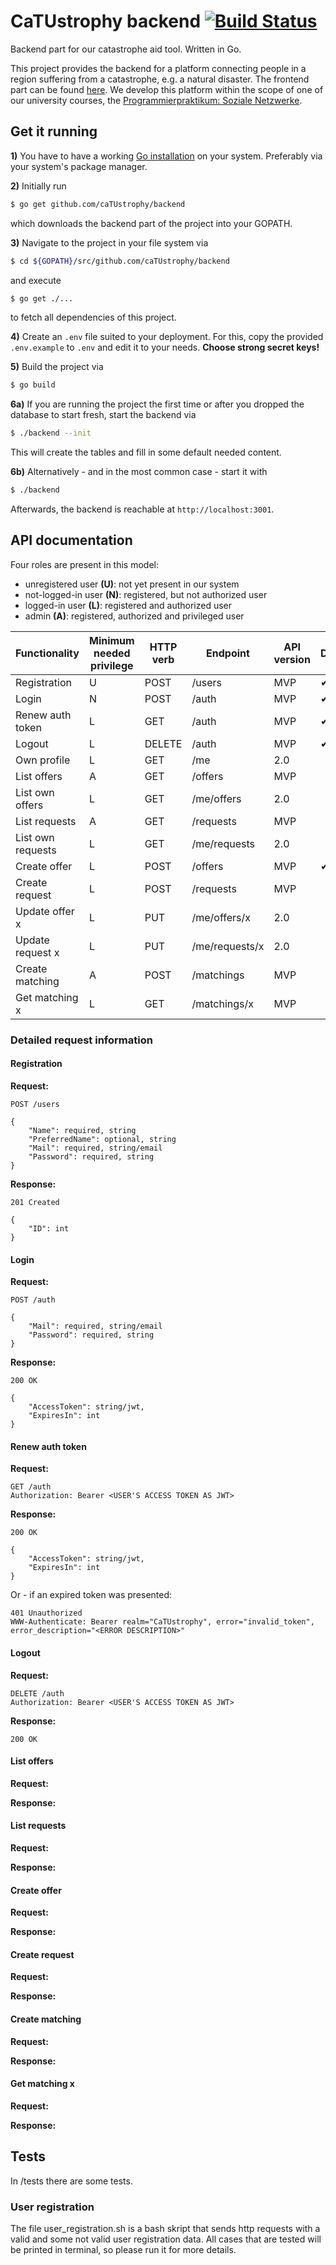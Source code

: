 # CaTUstrophy backend [![Build Status](https://travis-ci.org/caTUstrophy/backend.svg?branch=master)](https://travis-ci.org/caTUstrophy/backend)

Backend part for our catastrophe aid tool. Written in Go.

This project provides the backend for a platform connecting people in a region suffering from a catastrophe, e.g. a natural disaster. The frontend part can be found [here](https://github.com/caTUstrophy/frontend). We develop this platform within the scope of one of our university courses, the [Programmierpraktikum: Soziale Netzwerke](https://www.cit.tu-berlin.de/menue/teaching/sommersemester_16/programmierpraktikum_soziale_netzwerke_ppsn/).

## Get it running

**1)** You have to have a working [Go installation](https://golang.org/doc/install) on your system. Preferably via your system's package manager.

**2)** Initially run
```bash
$ go get github.com/caTUstrophy/backend
```
which downloads the backend part of the project into your GOPATH.

**3)** Navigate to the project in your file system via
```bash
$ cd ${GOPATH}/src/github.com/caTUstrophy/backend
```
and execute
```bash
$ go get ./...
```
to fetch all dependencies of this project.

**4)** Create an `.env` file suited to your deployment. For this, copy the provided `.env.example` to `.env` and edit it to your needs. **Choose strong secret keys!**

**5)** Build the project via
```bash
$ go build
```

**6a)** If you are running the project the first time or after you dropped the database to start fresh, start the backend via
```bash
$ ./backend --init
```
This will create the tables and fill in some default needed content.

**6b)** Alternatively - and in the most common case - start it with
```bash
$ ./backend
```

Afterwards, the backend is reachable at `http://localhost:3001`.


## API documentation

Four roles are present in this model:
* unregistered user **(U)**: not yet present in our system
* not-logged-in user **(N)**: registered, but not authorized user
* logged-in user **(L)**: registered and authorized user
* admin **(A)**: registered, authorized and privileged user

| Functionality     | Minimum needed privilege | HTTP verb | Endpoint       | API version | Done? |
| ----------------- | ------------------------ | --------- | -------------- | ----------- | ----- |
| Registration      | U                        | POST      | /users         | MVP         | ✔    |
| Login             | N                        | POST      | /auth          | MVP         | ✔    |
| Renew auth token  | L                        | GET       | /auth          | MVP         | ✔    |
| Logout            | L                        | DELETE    | /auth          | MVP         | ✔    |
| Own profile       | L                        | GET       | /me            | 2.0         |       |
| List offers       | A                        | GET       | /offers        | MVP         |       |
| List own offers   | L                        | GET       | /me/offers     | 2.0         |       |
| List requests     | A                        | GET       | /requests      | MVP         |       |
| List own requests | L                        | GET       | /me/requests   | 2.0         |       |
| Create offer      | L                        | POST      | /offers        | MVP         | ✔     |
| Create request    | L                        | POST      | /requests      | MVP         |       |
| Update offer x    | L                        | PUT       | /me/offers/x   | 2.0         |       |
| Update request x  | L                        | PUT       | /me/requests/x | 2.0         |       |
| Create matching   | A                        | POST      | /matchings     | MVP         |       |
| Get matching x    | L                        | GET       | /matchings/x   | MVP         |       |


### Detailed request information

#### Registration

**Request:**

```
POST /users

{
    "Name": required, string
    "PreferredName": optional, string
    "Mail": required, string/email
    "Password": required, string
}
```

**Response:**

```
201 Created

{
    "ID": int
}
```

#### Login

**Request:**

```
POST /auth

{
    "Mail": required, string/email
    "Password": required, string
}
```

**Response:**

```
200 OK

{
    "AccessToken": string/jwt,
    "ExpiresIn": int
}
```

#### Renew auth token

**Request:**

```
GET /auth
Authorization: Bearer <USER'S ACCESS TOKEN AS JWT>
```

**Response:**

```
200 OK

{
    "AccessToken": string/jwt,
    "ExpiresIn": int
}
```

Or - if an expired token was presented:

```
401 Unauthorized
WWW-Authenticate: Bearer realm="CaTUstrophy", error="invalid_token", error_description="<ERROR DESCRIPTION>"
```

#### Logout

**Request:**

```
DELETE /auth
Authorization: Bearer <USER'S ACCESS TOKEN AS JWT>
```

**Response:**

```
200 OK
```

#### List offers

**Request:**

**Response:**


#### List requests

**Request:**

**Response:**


#### Create offer

**Request:**

**Response:**


#### Create request

**Request:**

**Response:**


#### Create matching

**Request:**

**Response:**


#### Get matching x

**Request:**

**Response:**

## Tests

In /tests there are some tests.

### User registration
The file user_registration.sh is a bash skript that sends http requests with a valid and some not valid user registration data. All cases that are tested will be printed in terminal, so please run it for more details.
